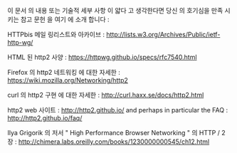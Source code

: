 이 문서 의 내용 또는 기술적 세부 사항 이 얇다 고 생각한다면 당신 의 호기심을 만족 시키는 참고 문헌 을 여기 에 소개 합니다 :


HTTPbis 메일 링리스트와 아카이브 :  http://lists.w3.org/Archives/Public/ietf-http-wg/


HTML 된 http2 사양 : https://httpwg.github.io/specs/rfc7540.html


Firefox 의 http2 네트워킹 에 대한 자세한 : https://wiki.mozilla.org/Networking/http2


curl 의 http2 구현 에 대한 자세한 : http://curl.haxx.se/docs/http2.html


http2 web 사이트 : http://http2.github.io/ and perhaps in particular the FAQ : http://http2.github.io/faq/


Ilya Grigorik 의 저서 " High Performance Browser Networking " 의 HTTP / 2 장 : http://chimera.labs.oreilly.com/books/1230000000545/ch12.html
